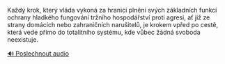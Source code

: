 
Každý krok, který vláda vykoná za hranici plnění svých základních funkcí ochrany hladkého fungování tržního hospodářství proti agresi, ať již ze strany domácích nebo zahraničních narušitelů, je krokem vpřed po cestě, která vede přímo do totalitního systému, kde vůbec žádná svoboda neexistuje.

[🔊 Poslechnout audio](/data/7-paragraphs/audio/chapter_57/para_009-Kad-krok-kter-vlda-vykon-za-hranici-plnn-s.mp3)
